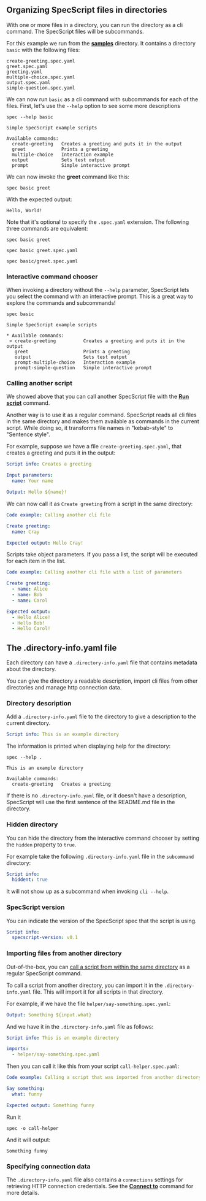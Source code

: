 ## Organizing SpecScript files in directories

With one or more files in a directory, you can run the directory as a cli command. The SpecScript files will be
subcommands.

For this example we run from the **[samples](/samples)** directory. It contains a directory `basic` with the following
files:

```
create-greeting.spec.yaml
greet.spec.yaml
greeting.yaml
multiple-choice.spec.yaml
output.spec.yaml
simple-question.spec.yaml
```

We can now run `basic` as a cli command with subcommands for each of the files. First, let's use the `--help` option to
see some more descriptions

```shell cli cd=samples
spec --help basic
```

```output
Simple SpecScript example scripts

Available commands:
  create-greeting   Creates a greeting and puts it in the output
  greet             Prints a greeting
  multiple-choice   Interaction example
  output            Sets test output
  prompt            Simple interactive prompt
```

We can now invoke the **greet** command like this:

```shell cli cd=samples
spec basic greet
```

With the expected output:

```output
Hello, World!
```

Note that it's optional to specify the `.spec.yaml` extension. The following three commands are equivalent:

```shell cli cd=samples
spec basic greet
```

```shell cli cd=samples
spec basic greet.spec.yaml
```

```shell cli cd=samples
spec basic/greet.spec.yaml
```

### Interactive command chooser

When invoking a directory without the `--help` parameter, SpecScript lets you select the command with an interactive
prompt. This is a great way to explore the commands and subcommands!

<!-- Insert gif here -->

```shell ignore
spec basic       
```

```
Simple SpecScript example scripts

* Available commands: 
 > create-greeting          Creates a greeting and puts it in the output
   greet                    Prints a greeting
   output                   Sets test output
   prompt-multiple-choice   Interaction example
   prompt-simple-question   Simple interactive prompt
```

### Calling another script

We showed above that you can call another SpecScript file with the
**[Run script](../commands/core/files/Run%20script.spec.md)** command.

Another way is to use it as a regular command. SpecScript reads all cli files in the same directory and makes them
available as commands in the current script. While doing so, it transforms file names in "kebab-style" to "Sentence
style".

For example, suppose we have a file `create-greeting.spec.yaml`, that creates a greeting and puts it in the output:

```yaml file=create-greeting.spec.yaml
Script info: Creates a greeting

Input parameters:
  name: Your name

Output: Hello ${name}!
```

We can now call it as `Create greeting` from a script in the same directory:

```yaml specscript
Code example: Calling another cli file

Create greeting:
  name: Cray

Expected output: Hello Cray!
```

Scripts take object parameters. If you pass a list, the script will be executed for each item in the list.

```yaml specscript
Code example: Calling another cli file with a list of parameters

Create greeting:
  - name: Alice
  - name: Bob
  - name: Carol

Expected output:
  - Hello Alice!
  - Hello Bob!
  - Hello Carol!
```

## The .directory-info.yaml file

Each directory can have a `.directory-info.yaml` file that contains metadata about the directory.

You can give the directory a readable description, import cli files from other directories and manage http connection
data.

### Directory description

Add a `.directory-info.yaml` file to the directory to give a description to the current directory.

```yaml file=.directory-info.yaml
Script info: This is an example directory
```

The information is printed when displaying help for the directory:

```shell cli
spec --help .
```

```output
This is an example directory

Available commands:
  create-greeting   Creates a greeting
```

If there is no `.directory-info.yaml` file, or it doesn't have a description, SpecScript will use the first sentence of
the README.md file in the directory.
<!-- TODO: Add example and test cases -->

### Hidden directory

You can hide the directory from the interactive command chooser by setting the `hidden` property to `true`.

For example take the following `.directory-info.yaml` file in the `subcommand` directory:

```yaml file=subcommand/.directory-info.yaml
Script info:
  hiddent: true
```

It will not show up as a subcommand when invoking `cli --help`.

### SpecScript version

You can indicate the version of the SpecScript spec that the script is using.

```yaml specscript
Script info:
  specscript-version: v0.1
```

### Importing files from another directory

Out-of-the-box, you
can [call a script from within the same directory](Organizing%20SpecScript%20files%20in%20directories.spec.md#calling-another-script)
as a regular SpecScript command.

To call a script from another directory, you can import it in the `.directory-info.yaml` file. This will import it for
all scripts in that directory.

For example, if we have the file `helper/say-something.spec.yaml`:

```yaml file=helper/say-something.spec.yaml
Output: Something ${input.what}
```

And we have it in the `.directory-info.yaml` file as follows:

```yaml file=.directory-info.yaml
Script info: This is an example directory

imports:
  - helper/say-something.spec.yaml
```

Then you can call it like this from your script `call-helper.spec.yaml`:

```yaml file=call-helper.spec.yaml
Code example: Calling a script that was imported from another directory

Say something:
  what: funny

Expected output: Something funny
```

Run it

```shell cli
spec -o call-helper
```

And it will output:

```output
Something funny
```

### Specifying connection data

The `.directory-info.yaml` file also contains a `connections` settings for retrieving HTTP connection credentials. See
the
**[Connect to](../commands/core/connections/Connect%20to.spec.md)** command for more details.
